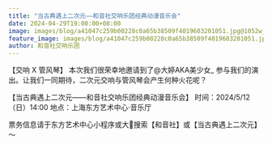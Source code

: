 ```yaml
---
title: "当古典遇上二次元——和音社交响乐团经典动漫音乐会"
date: 2024-04-29T19:00:00+08:00
image: images/blog/a41047c259b00228c0a65b38509f4019603201051.jpg@1052w_!web-dynamic.avif
feature_image: images/blog/a41047c259b00228c0a65b38509f4019603201051.jpg@1052w_!web-dynamic.avif
author: 和音社交响乐团
---
```

<!--more-->
【交响 X 管风琴】
本次我们很荣幸地邀请到了@大婷AKA美少女_ 参与我们的演出。让我们一同期待，二次元交响与管风琴会产生何种火花呢？

【当古典遇上二次元——和音社交响乐团经典动漫音乐会】
时间：2024/5/12（日）14:00
地点：上海东方艺术中心·音乐厅

票务信息请于东方艺术中心小程序或大🌾搜索【和音社】或【当古典遇上二次元】～